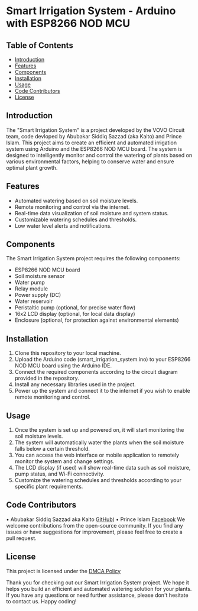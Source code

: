 # Smart Irrigation System - Arduino with ESP8266 NOD MCU

## Table of Contents
- [Introduction](#introduction)
- [Features](#features)
- [Components](#components)
- [Installation](#installation)
- [Usage](#usage)
- [Code Contributors](#code-contributors)
- [License](#license)

## Introduction

The "Smart Irrigation System" is a project developed by the VOVO Circuit team, code devloped by Abubakar Siddiq Sazzad (aka Kaito) and Prince Islam. This project aims to create an efficient and automated irrigation system using Arduino and the ESP8266 NOD MCU board. The system is designed to intelligently monitor and control the watering of plants based on various environmental factors, helping to conserve water and ensure optimal plant growth.

## Features

- Automated watering based on soil moisture levels.
- Remote monitoring and control via the internet.
- Real-time data visualization of soil moisture and system status.
- Customizable watering schedules and thresholds.
- Low water level alerts and notifications.

## Components

The Smart Irrigation System project requires the following components:

- ESP8266 NOD MCU board
- Soil moisture sensor
- Water pump
- Relay module
- Power supply (DC)
- Water reservoir
- Peristaltic pump (optional, for precise water flow)
- 16x2 LCD display (optional, for local data display)
- Enclosure (optional, for protection against environmental elements)

## Installation

1. Clone this repository to your local machine.
2. Upload the Arduino code (smart_irrigation_system.ino) to your ESP8266 NOD MCU board using the Arduino IDE.
3. Connect the required components according to the circuit diagram provided in the repository.
4. Install any necessary libraries used in the project.
5. Power up the system and connect it to the internet if you wish to enable remote monitoring and control.

## Usage
1. Once the system is set up and powered on, it will start monitoring the soil moisture levels.
2. The system will automatically water the plants when the soil moisture falls below a certain threshold.
3. You can access the web interface or mobile application to remotely monitor the system and change settings.
4. The LCD display (if used) will show real-time data such as soil moisture, pump status, and Wi-Fi connectivity.
5. Customize the watering schedules and thresholds according to your specific plant requirements.

## Code Contributors
• Abubakar Siddiq Sazzad aka Kaito [GitHub](https://github.com/nekokaito))
• Prince Islam [Facebook](https://www.facebook.com/Villaincause)
We welcome contributions from the open-source community. If you find any issues or have suggestions for improvement, please feel free to create a pull request.

## License
This project is licensed under the [DMCA Policy](https://blynk.io/tos)


Thank you for checking out our Smart Irrigation System project. We hope it helps you build an efficient and automated watering solution for your plants. If you have any questions or need further assistance, please don't hesitate to contact us. Happy coding!

